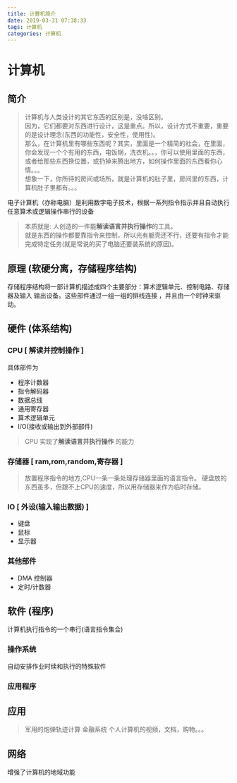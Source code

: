 ```yaml
---
title: 计算机简介
date: 2019-03-31 07:38:33
tags: 计算机
categories: 计算机
---
```

# 计算机
## 简介
> 计算机与人类设计的其它东西的区别是，没啥区别。  
> 因为，它们都要对东西进行设计，这是重点。所以，设计方式不重要，重要的是设计理念(东西的功能性，安全性，使用性)。  
> 那么，在计算机里有哪些东西呢？其实，里面是一个精简的社会，在里面，你会发现一个个有用的东西，电饭锅，洗衣机。。，你可以使用里面的东西，或者给那些东西换位置，或扔掉来腾出地方，如何操作里面的东西看你心情。。。  
> 想象一下，你所待的房间或场所，就是计算机的肚子里，房间里的东西，计算机肚子里都有。。。
<!-- more -->
电子计算机（亦称电脑）是利用数字电子技术，根据一系列指令指示并且自动执行任意算术或逻辑操作串行的设备  

> 本质就是: 人创造的一件能**解读语言并执行操作**的工具。    
> 就是东西的操作都要靠指令来控制，所以光有躯壳还不行，还要有指令才能完成特定任务(就是常说的买了电脑还要装系统的原因)。

## 原理 (软硬分离，存储程序结构)
存储程序结构将一部计算机描述成四个主要部分：算术逻辑单元、控制电路、存储器及输入
输出设备。这些部件通过一组一组的排线连接 ，并且由一个时钟来驱动。
## 硬件 (体系结构) 
### CPU [ 解读并控制操作 ]
具体部件为
* 程序计数器
* 指令解码器
* 数据总线
* 通用寄存器
* 算术逻辑单元
* I/O(接收或输出到外部部件) 

> CPU 实现了**解读语言并执行操作** 的能力

### 存储器 [ ram,rom,random,寄存器 ]
> 放置程序指令的地方,CPU一条一条处理存储器里面的语言指令。
> 硬盘放的东西虽多，但跟不上CPU的速度，所以用存储器来作为临时存储。
### IO [ 外设(输入输出数据) ]
* 键盘
* 鼠标
* 显示器
### 其他部件
* DMA 控制器 
* 定时/计数器 
## 软件 (程序)
计算机执行指令的一个串行(语言指令集合)  
### 操作系统
自动安排作业时续和执行的特殊软件
### 应用程序
## 应用
> 军用的炮弹轨迹计算
> 金融系统
> 个人计算机的视频，文档，购物。。。

## 网络 
增强了计算机的地域功能  
